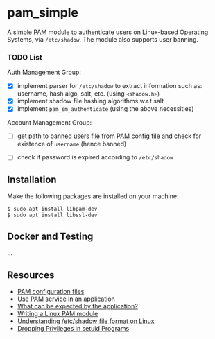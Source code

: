 # pam_simple

A simple [PAM](https://en.wikipedia.org/wiki/Linux_PAM) module to authenticate users on Linux-based Operating Systems,
via ``/etc/shadow``.
The module also supports user banning.

### TODO List

Auth Management Group:
- [x] implement parser for ``/etc/shadow`` to extract information such as: username, hash algo, salt, etc. (using ``<shadow.h>``)
- [x] implement shadow file hashing algorithms w.r.t salt
- [x] implement ``pam_sm_authenticate`` (using the above necessities)

Account Management Group:
- [ ] get path to banned users file from PAM config file and check for existence of ``username`` (hence banned)
- [ ] check if password is expired according to ``/etc/shadow``


## Installation

Make the following packages are installed on your machine:
```
$ sudo apt install libpam-dev
$ sudo apt install libssl-dev
```


## Docker and Testing
...


## Resources
- [PAM configuration files](https://web.archive.org/web/20190420035810/https://fedetask.com/linx-pam-configuration-tutorial/)
- [Use PAM service in an application](https://web.archive.org/web/20190420073246/https://fedetask.com/writing-a-linux-pam-aware-application/)
- [What can be expected by the application?](https://web.archive.org/web/20190502211945/http://www.linux-pam.org/Linux-PAM-html/adg-interface-by-app-expected.html#adg-pam_get_item)
- [Writing a Linux PAM module](https://web.archive.org/web/20190523222819/https://fedetask.com/write-linux-pam-module/)
- [Understanding /etc/shadow file format on Linux](https://www.cyberciti.biz/faq/understanding-etcshadow-file/)
- [Dropping Privileges in setuid Programs](https://www.oreilly.com/library/view/secure-programming-cookbook/0596003943/ch01s03.html)
